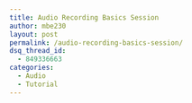 ```yaml
---
title: Audio Recording Basics Session
author: mbe230
layout: post
permalink: /audio-recording-basics-session/
dsq_thread_id:
  - 849336663
categories:
  - Audio
  - Tutorial
---
```

# 

